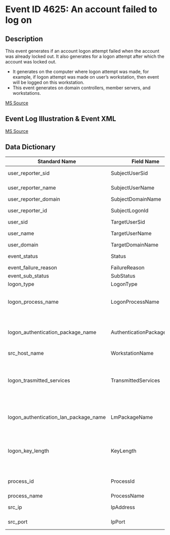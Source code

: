 # Event ID 4625: An account failed to log on

## Description

This event generates if an account logon attempt failed when the account was already locked out. It also generates for a logon attempt after which the account was locked out.

* It generates on the computer where logon attempt was made, for example, if logon attempt was made on user’s workstation, then event will be logged on this workstation.
* This event generates on domain controllers, member servers, and workstations.

[MS Source](https://github.com/MicrosoftDocs/windows-itpro-docs/blob/master/windows/security/threat-protection/auditing/event-4625.md)

## Event Log Illustration & Event XML

[MS Source](https://github.com/MicrosoftDocs/windows-itpro-docs/blob/master/windows/security/threat-protection/auditing/event-4625.md)

## Data Dictionary

|	Standard Name	| Field Name |	Type	|	Description	|	Sample Value	|
|	----------------	|	----------------	|	----------------	|	----------------	|	----------------	|
|	user_reporter_sid	|	SubjectUserSid	|	string	|	SID of account that reported information about logon failure.	|	S-1-5-18	|
|	user_reporter_name	|	SubjectUserName	|	string	|	the name of the account that reported information about logon failure.	|	DC01$	|
|	user_reporter_domain	|	SubjectDomainName	|	string	|	subject’s domain or computer name	|	CONTOSO	|
|	user_reporter_id	|	SubjectLogonId	|	integer	|	hexadecimal value that can help you correlate this event with recent events that might contain the same Logon ID	|	0x3e7	|
|	user_sid	|	TargetUserSid	|	string	|	SID of the account that was specified in the logon attempt	|	S-1-0-0	|
|	user_name	|	TargetUserName	|	string	|	the name of the account that was specified in the logon attempt	|	Auditor	|
|	user_domain	|	TargetDomainName	|	string	|	subject’s domain or computer name	|	CONTOSO	|
|	event_status	|	Status	|	integer	|	the reason why logon failed. For this event it typically has “0xC0000234” value	|	0xc0000234	|
|	event_failure_reason	|	FailureReason	|	integer	|	textual explanation of Status field value	|	%%2307	|
|	event_sub_status	|	SubStatus	|	string	|	additional information about logon failure.	|	0x0	|
|	logon_type	|	LogonType	|	string	|	the type of logon which was performed	|	2	|
|	logon_process_name	|	LogonProcessName	|	string	|	the name of the trusted logon process that was used for the logon attempt. See event “4611: A trusted logon process has been registered with the Local Security Authority” description for more information.	|	User32	|
|	logon_authentication_package_name	|	AuthenticationPackageName	|	string	|	The name of the authentication package which was used for the logon authentication process. Default packages loaded on LSA startup are located in “HKLM\SYSTEM\CurrentControlSet\Control\Lsa\OSConfig” registry key.	|	Negotiate	|
|	src_host_name	|	WorkstationName	|	string	|	machine name from which logon attempt was performed.	|	DC01	|
|	logon_trasmitted_services	|	TransmittedServices	|	string	|	the list of transmitted services. Transmitted services are populated if the logon was a result of a S4U (Service For User) logon process. S4U is a Microsoft extension to the Kerberos Protocol to allow an application service to obtain a Kerberos service ticket on behalf of a user – most commonly done by a front-end website to access an internal resource on behalf of a user.	|	-	|
|	logon_authentication_lan_package_name	|	LmPackageName	|	integer	|	The name of the LAN Manager sub-package (NTLM-family protocol name) that was used during logon. Possible values are: NTLM V1, NTLM V2, LM. Only populated if Authentication Package = NTLM.	|	-	|
|	logon_key_length	|	KeyLength	|	integer	|	the length of NTLM Session Security key. Typically it has 128 bit or 56 bit length. This parameter is always 0 if “Authentication Package” = “Kerberos”, because it is not applicable for Kerberos protocol. This field will also have “0” value if Kerberos was negotiated using Negotiate authentication package.	|	0	|
|	process_id	|	ProcessId	|	string	|	hexadecimal Process ID of the process that attempted the logon. Process ID (PID) is a number used by the operating system to uniquely identify an active process.	|	0x1bc	|
|	process_name	|	ProcessName	|	ip	|	full path and the name of the executable for the process.	|	C:\\Windows\\System32\\winlogon.exe	|
|	src_ip	|	IpAddress	|	integer	|	IP address of machine from which logon attempt was performed	|	127.0.0.1	|
|	src_port |	IpPort	|	string	|	source port which was used for logon attempt from remote machine. 0 for interactive logons	|	0	|